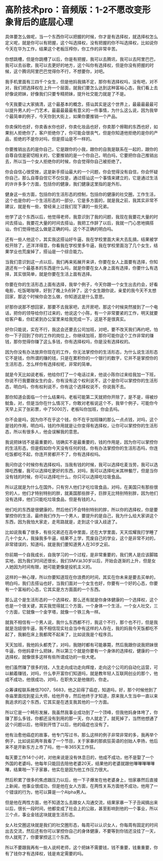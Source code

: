 # 高阶技术pro：音频版：1-2不愿改变形象背后的底层心理

具体要怎么做呢，当一个东西你可以把握的时候，你才是有选择权，就选择权怎么定义呢，就是你可以有把握，这个叫选择权，没有把握的你不叫选择权，比如说你今天在华为工作，结果这个老板压榨你，你工作的非常辛苦。

你想跳槽，但是你跳槽了以后，你是有把握，我可以去腾讯，我可以去阿里巴巴，我可以去谷歌，我可以去更好的地方，这个叫你有选择权，但是你没有把握的时候，这个腾讯阿里巴巴觉得你不行，不想要你，对吧。

我手机里面有三四千个女生，但是他妈我搞不定，那你有选择权吗，没有吧，对不对，我们把选择权在上升一个层面，就我们要怎么达到这种富裕心态，我们看上去好像说把妹，好像我们只要专精把妹，提升社交能力就是了不是。

今天我要让大家搞清，这个最基本的概念，搭讪其实是这个世界上，最最最最最可以提升男人的一门艺术，最最最最最有意义的一件事情，为什么这么说，因为我举个最简单的例子，今天你到大街上，如果你要推销一个产品。

你卖保险也好，你卖香水你也好，你卖化妆品也好，你卖那个擦鞋的东西也好，如果别人拒绝你了，客户拒绝你了，你可能会很丧气，但是你知道他拒绝的是你的产品，拒绝的不是你对吗，但是搭讪是不一样的。

你要推销出去的是你自己，它是跟你的小我，跟你的自我是联系在一起的，跟你的自尊自信是密切相关的，它要推销的是一个你自己，明白吗，它要把你自己推销出去，所以当一个女人拒绝你的时候，你会觉得你自己被拒绝了。

你会自信心很受挫，这是新手搭讪最大的一个问题，你会觉得没有自信，你会怀疑你自己，那么自尊自信它不仅仅是，通过搭讪这一个事情来建立的，它是通过生活的许许多多个方面，包括你的健康，我们健康这里指的是外形。

健身这一些方面，包括你的生活形态的控制，包括你的健康的社交圈，工作生活，这个也是你的一个生活形态的一部分，它是多方面的，就是我之前，我其实非常不建议，就是有一些，曾经来上过我们现下课的一些兄弟。

他学了这个东西以后，他觉得老师，我意识到了我的问题，我现在我要花大量的时间去搭讪，我要花大量的时间去搭讪，我把工作辞了以后，我就一门心思地搞搭讪，你们觉得他这么做是正确的吗，这个不正确的明白吗。

还有一些人他这个，其实我这搭讪好牛逼，我在学校里面大来大去乱搞，结果被学校开除了，还洋洋得意，你看我在学校里多牛逼，我在学校里面泡了几个女生，结果学业也荒废掉了，搭讪是一个综合能力。

当我们意识到这一点以后，我们再来拓展开来讲，你要在女人上面要有选择，你知道还有一个最基本的东西是什么吗，就是你要在女人身上面有选择，你要什么有选择，其实很简单，就是你要在生活上面有选择。

你要在你的生活形态上面有选择，我举个例子，今天你跟一个女生出去约会，好看电影，吃饭喝咖啡，好到了晚上9点钟了，这个女生跟你说，亲爱的我今天不太想回家，那这个时候你会怎么做，你知道这是什么意思。

好那你说那不想回家，那要不去我家吧，去开房吧，那这个时候突然接到了一个电话，把你的领导给你打过来的，他说这个小陈，有一个非常要紧的工作，明天就要给客户看，你赶紧到办公室里来给我完成一下，这是不是很真实。

好你只能说，实在不行，我这会还要去公司加班，对吧，要不改天我们再约吧，怕你一下子回到了你的工作的岗位上，你继续加班，那你可能你这个工作非常的赚钱，那你觉得你赚了这么多钱，你有选择权吗，你是没有选择权的。

因为你没有办法放弃你现在的工作，你无法掌控你的生活形态，为什么说生活形态它不是钱，你所谓的赚的钱，只是在累积你的一个银行的数字，它并不是掌控你的生活形态，怎么样你有选择权呢，非常的简单。

就是今天比如说老板，他给你打了一个电话过来，他说小陈你过来给我加一下班，你说不行我要跟女生约会，你有没有这个权利说不，这个是你可以掌控你的生活形态，明白吗，你有权利说不，你有这个选择权说不，你说我不去。

那你知道会面临一个什么结果吗，老板可能第二天就把你开除了，是不是，得被炒鱿鱼，对，但是当你在什么情况下，你敢对老板说这个不，我举个例子，可能你今天早上买了张彩票，中了5000万，老板叫你加班，你会去吗。

你不会是吗，因为你不在乎这个钱，你不在乎加班赚的那么一点点钱，对吗，这个是钱的作用，明白吗，钱的作用就是让你变得有选择权，让你可以掌控你的生活形态，所以有很多人，他会误解我的意思。

我说把妹钱不是最重要的，钱确实不是最重要的，钱的作用是，因为你可以掌控你的生活形态，但是假如你今天没有任何的钱，你有办法掌控你的生活形态吗，你连吃饭都吃不起，你连开房都开不了，你有选择权吗。

我问你这个时候你有选择权吗，当我有钱的时候，我可以选择吃麦当劳，我可以选择吃西餐，我可以选择吃更好的东西，对吗，我可以选择吃米其林餐厅，但是当你没有钱的时候，你可以选择吃什么，你只可以选择吃垃圾食品。

所以这就是为什么在国外，只有穷人他们才吃垃圾食品，对吗，在美国只有那些很穷的人，他们才特别特别的胖，就美国那些胖子，巨胖无比特别特别胖，因为他们没有选择，他们只能吃垃圾食品，但是有钱的人。

他们吃的东西是很健康的，然后他们不会特别特别的胖，所以你的选择权，你是要掌控你的生活，最终我们作为一个男人，要提升的是自己，我为什么给大家讲这个东西，因为我怕大家走，走弯路就是，走到这个误入歧途了。

比如说我看了很多，有些兄弟还在高中里面，还在大学里面，天天炫耀我打学睡了几十个女人，我操我多牛逼，结果不上学，荒废自己的学业，这个是非常不对的，非常错误的，知道吗，就是我们要知道男人在30岁之前。

你前期一个自我成长，自我学习的一个过程，是非常重要的，我们男人是应该脚踏实地，因为我们时间还很长，我们SMV从30岁以后，开始会逐渐的上升，但是女人她因为时间有限，她可能更像是投机主义的。

这样的一种心理，所以你要知道现在你浪费的时间，其实在你未来是要去买单的，明白吗，我们去搭讪也好，当我们面对一个女生也好，你要有一个好的心态，你要有一个富裕的心态，它其实是方方面面的一个东西。

那么这个是生活形态的一个选择权，那么还有就是你身体健康的一个选择权，这个也是一个很关键，其实我觉得就三个方面，一个身体一个生活，一个女人社交，三个方面，它就像一个金字塔，就像一个铁三角一样。

就我不相信有一个男人说，我什么东西都不行，我这个不行，那个也不行，但是我就是泡妞很牛逼，我不相信现实社会当中有这样的人存在，我的妈我今天饭都吃不起了，我躺在床上我都爬不起来了，比如说我是个程序员。

天天加班，我他妈头都秃了，对吗，我随时都有可能暴斃，然后我跟你说我把妹很牛逼，你他妈拿什么把妹，所以第三个就是你要有一个身体的选择权，健康的一个选择权，就像很多这样有些所谓成功的一些大佬。

他们虽然赚了很多的钱，人生走向成功走向辉煌，走向这个公司的自动化运营，可以躺着赚钱，对吗，什么李开富你们知道吗，就是教年轻人互联网创业的那个，他成不成功，他很成功，对吗，在职务又是他做的，你走。

众筹课程联系微信7007，5683，他之前得了癌症，知道吗，好，那个时候他到了寺庙里面找到星云大师，给他开寺，然后他终于才知道，原来我人生当中一直以来我追求的这个东西，它其实是在透支我其他的一个方面。

所以它是一个畸形发展，我虽然我事业成功到了一个顶峰，但我他妈身体垮了，你赚了那么多钱，你都还没有到用的那一天，你人就走了，就死掉了，当然他想通了这个问题以后，他得到开悟了以后，他的癌症也没有了。

他有治愈他癌症的故事，他专门写过书，那么这样的例子非常非常的多，我再举个例子，比如说前两年我看了一个节目，关于家暴的那疯狂英语的创始人李扬，他后来不是开新东方上市了吗，他一年365天工作狂。

每天要工作14个小时，对他来说是没有休息日的，他成不成功，他不是娶了一个外国的老婆吗，他每年只能回去陪他老婆20天，结果他的老婆就跟他嗶嗶嗶嗶嗶嗶，结果啪一下子家暴，他实在是因为他工作压力很大。

然后积累了很多的焦虑跟压力以后，他一下子爆发在他老婆身上，怕家暴然后直接上新闻，他事业很成功，但是他在女人方面，在两性关系方面他不成功，他用了一个错误的行为，他可以算是一个Alpha男人。

但是他在两性方面，他不知道怎么去跟女人沟通交流，结果家暴一下子丑闻搞出来以后，很长一段时间，他都变成了社会上的公敌，甚至影响到他的一个事业，所以三个点，事业金钱这块就是生活形态。

女人社交圈这块就是我们的社交圈形态，每周可以认识女人，你每周有固定的时间出去交流，然后还有你可以掌控你自己的身体健康，不要等到你钱还没挂了一天，你人就死了，你要掌控这三个东西。

所以不要跟我再有一些人说柯老师，这个把妹不需要钱，钱不重要，钱重重要，你有了钱你才有选择权，钱是肯定需要的吗。